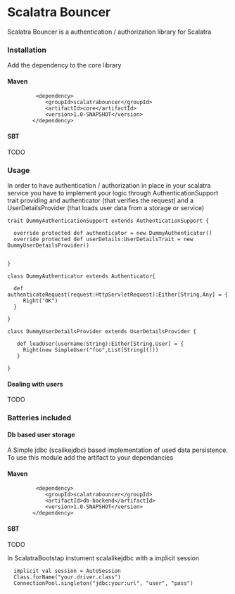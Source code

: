Scalatra Bouncer
================

Scalatra Bouncer is a authentication / authorization library for Scalatra

### Installation

Add the dependency to the core library

#### Maven

```
         <dependency>
			<groupId>scalatrabouncer</groupId>
			<artifactId>core</artifactId>
			<version>1.0-SNAPSHOT</version>
		</dependency>
```


#### SBT

TODO

### Usage

In order to have authentication / authorization in place in your scalatra service you have to implement your logic through AuthenticationSupport trait
providing and authenticator (that verifies the request) and a UserDetailsProvider (that loads user data from a storage or service)


```
trait DummyAuthenticationSupport extends AuthenticationSupport {

  override protected def authenticator = new DummyAuthenticator()
  override protected def userDetails:UserDetailsTrait = new DummyUserDetailsProvider()


}

class DummyAuthenticator extends Authenticator{

  def authenticateRequest(request:HttpServletRequest):Either[String,Any] = {
     Right("OK")
  }

}

class DummyUserDetailsProvider extends UserDetailsProvider {

   def loadUser(username:String):Either[String,User] = {
     Right(new SimpleUser("foo",List[String]()))
   }

}

```

#### Dealing with users

TODO


### Batteries included

#### Db based user storage

A Simple jdbc (scalikejdbc) based implementation of used data persistence. To use this module add the artifact to your dependancies

#### Maven

```
         <dependency>
			<groupId>scalatrabouncer</groupId>
			<artifactId>db-backend</artifactId>
			<version>1.0-SNAPSHOT</version>
		</dependency>
```


#### SBT

TODO


In ScalatraBootstap instument scalalikejdbc with a implicit session

```
  implicit val session = AutoSession
  Class.forName("your.driver.class")
  ConnectionPool.singleton("jdbc:your:url", "user", "pass")
```









